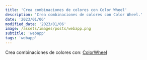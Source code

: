```yaml
---
title: 'Crea combinaciones de colores con Color Wheel'
description: 'Crea combinaciones de colores con Color Wheel.'
date: '2023/01/06'
modified_date: '2023/01/06'
image: /assets/images/posts/webapp.png
subtitle: 'webapp'
tags: 'webapp'
---
```


Crea combinaciones de colores con: [ColorWheel](https://atmos.style/color-wheel)
